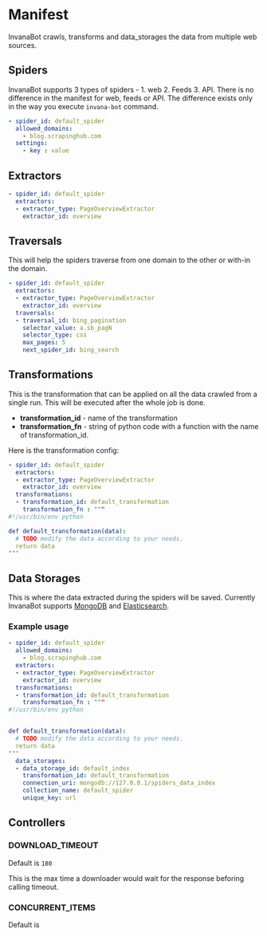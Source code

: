 # Manifest


InvanaBot crawls, transforms and data_storages the data from multiple web sources. 


## Spiders

InvanaBot supports 3 types of spiders - 1. web 2. Feeds 3. API. There is no difference in the manifest for web,
feeds or API. The difference exists only in the way you execute `invana-bot` command.


```yaml
- spider_id: default_spider
  allowed_domains:
    - blog.scrapinghub.com
  settings:
    - key : value
```

## Extractors 

```yaml
- spider_id: default_spider
  extractors:
  - extractor_type: PageOverviewExtractor
    extractor_id: overview
```


## Traversals 

This will help the spiders traverse from one domain to the other or with-in the domain.

```yaml
- spider_id: default_spider
  extractors:
  - extractor_type: PageOverviewExtractor
    extractor_id: overview
  traversals:
  - traversal_id: bing_pagination
    selector_value: a.sb_pagN
    selector_type: css
    max_pages: 5
    next_spider_id: bing_search
```

## Transformations

This is the transformation that can be applied on all the data crawled from a single run. This will 
be executed after the whole job is done.


- **transformation_id** - name of the transformation
- **transformation_fn** - string of python code with a function with the name of 
transformation_id.

Here is the transformation config:

```yaml
- spider_id: default_spider
  extractors:
  - extractor_type: PageOverviewExtractor
    extractor_id: overview
  transformations:
  - transformation_id: default_transformation
    transformation_fn : """
#!/usr/bin/env python

def default_transformation(data):
  # TODO modify the data according to your needs.
  return data
"""
```

## Data Storages

This is where the data extracted during the spiders will be saved. Currently InvanaBot 
supports [MongoDB](https://www.mongodb.com/) and [Elasticsearch](https://www.elastic.co/products/elasticsearch).



### Example usage

```yaml
- spider_id: default_spider
  allowed_domains:
    - blog.scrapinghub.com
  extractors:
  - extractor_type: PageOverviewExtractor
    extractor_id: overview
  transformations:
  - transformation_id: default_transformation
    transformation_fn : """
#!/usr/bin/env python


def default_transformation(data):
  # TODO modify the data according to your needs.
  return data
"""  
  data_storages:
  - data_storage_id: default_index
    transformation_id: default_transformation
    connection_uri: mongodb://127.0.0.1/spiders_data_index
    collection_name: default_spider
    unique_key: url

```


## Controllers


### DOWNLOAD_TIMEOUT

Default is `180`

This is the max time a downloader would wait for the response beforing calling timeout. 


### CONCURRENT_ITEMS

Default is 